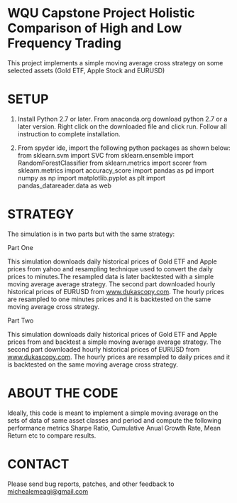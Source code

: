 
WQU Capstone Project
Holistic Comparison of High and Low Frequency Trading
======================

This project implements a simple moving average cross strategy on some selected assets (Gold ETF, Apple Stock and EURUSD)

SETUP
=====

 1. Install Python 2.7 or later. From anaconda.org download python 2.7 or a later version.
    Right click on the downloaded file and click run. Follow all instruction to complete installation.  


 2. From spyder ide, import the following python packages as shown below:
    from sklearn.svm import SVC
    from sklearn.ensemble import RandomForestClassifier
    from sklearn.metrics import scorer
    from sklearn.metrics import accuracy_score
    import pandas as pd
    import numpy as np
    import matplotlib.pyplot as plt
    import pandas_datareader.data as web


STRATEGY
==============
The simulation is in two parts but with the same strategy:

Part One

This simulation downloads daily historical prices of Gold ETF and Apple prices from yahoo and resampling
technique used to convert the daily prices to minutes.The resampled data is later backtested with a simple moving average average strategy. 
The second part downloaded hourly historical prices
of EURUSD from www.dukascopy.com. The hourly prices are resampled to one minutes prices and it is backtested on
the same moving average cross strategy.

Part Two

This simulation downloads daily historical prices of Gold ETF and Apple prices from and
backtest a simple moving average average strategy. The second part downloaded hourly historical prices
of EURUSD from www.dukascopy.com. The hourly prices are resampled to daily prices and it is backtested on
the same moving average cross strategy.


ABOUT THE CODE
==============
Ideally, this code is meant to implement a simple moving average on the sets of data of same asset classes and period and compute the following
performance metrics Sharpe Ratio, Cumulative Anual Growth Rate, Mean Return etc to compare results.


CONTACT
=======

Please send bug reports, patches, and other feedback to michealemeagi@gmail.com
